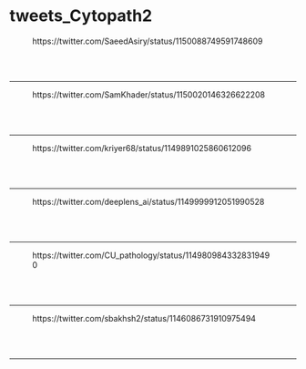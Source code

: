 # tweets_Cytopath2


<figure class="wp-block-embed-twitter wp-block-embed is-type-rich">
<div class="wp-block-embed__wrapper">
https://twitter.com/SaeedAsiry/status/1150088749591748609</div></figure>
<br>
<br>
<hr>

<figure class="wp-block-embed-twitter wp-block-embed is-type-rich">
<div class="wp-block-embed__wrapper">
https://twitter.com/SamKhader/status/1150020146326622208</div></figure>
<br>
<br>
<hr>

<figure class="wp-block-embed-twitter wp-block-embed is-type-rich">
<div class="wp-block-embed__wrapper">
https://twitter.com/kriyer68/status/1149891025860612096</div></figure>
<br>
<br>
<hr>

<figure class="wp-block-embed-twitter wp-block-embed is-type-rich">
<div class="wp-block-embed__wrapper">
https://twitter.com/deeplens_ai/status/1149999912051990528</div></figure>
<br>
<br>
<hr>

<figure class="wp-block-embed-twitter wp-block-embed is-type-rich">
<div class="wp-block-embed__wrapper">
https://twitter.com/CU_pathology/status/1149809843328319490</div></figure>
<br>
<br>
<hr>

<figure class="wp-block-embed-twitter wp-block-embed is-type-rich">
<div class="wp-block-embed__wrapper">
https://twitter.com/sbakhsh2/status/1146086731910975494</div></figure>
<br>
<br>
<hr>
